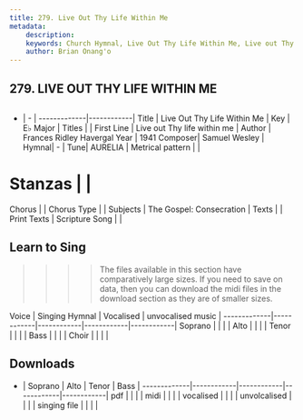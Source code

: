 ```yaml
---
title: 279. Live Out Thy Life Within Me
metadata:
    description: 
    keywords: Church Hymnal, Live Out Thy Life Within Me, Live out Thy life within me, 
    author: Brian Onang'o
---
```



## 279. LIVE OUT THY LIFE WITHIN ME

```txt

```

- |   -  |
-------------|------------|
Title | Live Out Thy Life Within Me |
Key | E♭ Major |
Titles |  |
First Line | Live out Thy life within me |
Author | Frances Ridley Havergal
Year | 1941
Composer| Samuel Wesley |
Hymnal|  - |
Tune| AURELIA |
Metrical pattern | |
# Stanzas |  |
Chorus |  |
Chorus Type |  |
Subjects | The Gospel: Consecration |
Texts |  |
Print Texts | 
Scripture Song |  |
  
## Learn to Sing

>>>> The files available in this section have comparatively large sizes. If you need to save on data, then you can download the midi files in the download section as they are of smaller sizes.

Voice |  Singing Hymnal | Vocalised | unvocalised music |
-------------|------------|------------|------------|------------|
Soprano | | | |
Alto | | | |
Tenor | | | |
Bass | | | |
Choir | | | |

## Downloads

- |  Soprano | Alto | Tenor | Bass |
-------------|------------|------------|------------|------------|
pdf | | | |
midi | | | |
vocalised | | | |
unvolcalised | | | |
singing file | | | |
  